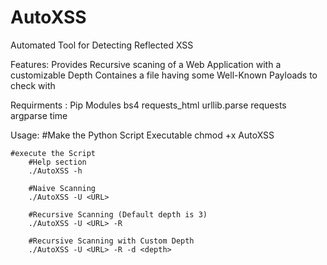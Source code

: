 # AutoXSS
Automated Tool for Detecting Reflected XSS

Features:
	Provides Recursive scaning of a Web Application with a customizable Depth
	Containes a file having some Well-Known Payloads to check with

Requirments : Pip Modules
    bs4
    requests_html
    urllib.parse
    requests
    argparse
    time
    
    
Usage:
	#Make the Python Script Executable
	chmod +x AutoXSS
	
	#execute the Script
		#Help section
		./AutoXSS -h
		
		#Naive Scanning
		./AutoXSS -U <URL>
		
		#Recursive Scanning (Default depth is 3)
		./AutoXSS -U <URL> -R
		
		#Recursive Scanning with Custom Depth
		./AutoXSS -U <URL> -R -d <depth>
    
